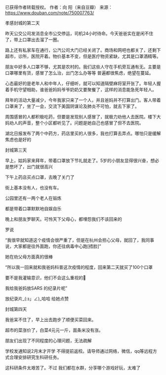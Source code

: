 已获得作者转载授权。
作者：向  阳（来自豆瓣）
来源：https://www.douban.com/note/750007763/

孝感封城的第二天


昨天公交公司发消息全市公交停运，司机24小时待命。今天爸爸实在是闲不住了，带上口罩出去溜了一圈。


路上还有私家车在通行，公汽公司大门已经关闭了。商场和网吧也都关了，还剩下超市，诊所，医院开着。物价基本不变，但是医疗物资紧缺，尤其是口罩酒精等。


朋友中好多人口罩不够，尤其是农村的。我们这些人守在手机旁互通有无。主要是口罩哪里有货，感冒了怎么治，出门怎么办等等
普遍都很焦虑，绝望在蔓延。


心态最好的是老年人和中年人，仔细听，就可以知道隔壁麻将室开张了。年轻人握着手机守望相助，谁爸爸妈妈爷爷奶奶又要聚餐了，这样的消息能急死年轻人。


拜年的活动大量减少，今年我家只来了一个人，并且爸妈并不打算出门。客人带着口罩来了，坐了一会，交流下美国阴谋论及肺炎不可怕，就去下家了。


周围感冒的人都积极吃药，但要是发现别人感冒了，就极力劝他人去医院。楼下大妈劝人的声音，整个小区都听见了。问题是她自己也感冒了但不去医院。

湖北日报发布了两个中药方，药店里买的人很多，我也打算去弄点。哪怕只是缓解焦虑也是好的

封城第三天

早上，姑妈家来拜年，带着口罩放下节礼就走了。5岁的小朋友显得很兴奋，想必是憋坏了，出门就很高兴

下午上药店买点口罩，去晚了关门了


街上基本没有人，也没有车。



公园里还有一两个老人在锻炼



都是带着口罩默默地自娱自乐

晚上和朋友罗聊天。可怜天下父母心，都埋怨我们不该回来的 

罗说

“我很早就知道这个疫情会很严重了，但是在杭州会担心父母，就回了，我同事说，大家都是往外面跑，你还往病毒中心跑[捂脸]”

她在劝父母方面真的很棒

“所以我一回来就和我爸妈科普这次疫情的程度，回来第二天就买了100个口罩

要不是我灌输意识，他们不会这么重视的

我给我爸妈放SARS 的纪录片呢”

放纪录片_(:з」∠)_哈哈 给她点赞

封城第四天

我爸呆不住了，早上出去跑步了顺便买菜回来。

超市的菜涨价了，白菜4元元一斤，面条米没有涨。

朋友们出现了不同程度的心理问题，无法疏解

学校发通知说2月末才开学 不得提前返校。请导师通过网络，微信，qq等远程方式合理安排研究生科研任务。

这科研条件太艰苦了。不过 我们都在水群，分享哪个游戏好玩，太难了
